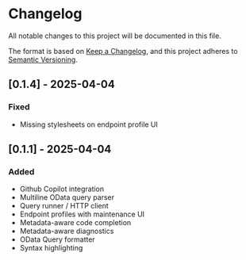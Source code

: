 # Changelog

All notable changes to this project will be documented in this file.

The format is based on [Keep a Changelog](https://keepachangelog.com/en/1.1.0/),
and this project adheres to [Semantic Versioning](https://semver.org/spec/v2.0.0.html).

## [0.1.4] - 2025-04-04

### Fixed

- Missing stylesheets on endpoint profile UI

## [0.1.1] - 2025-04-04

### Added

- Github Copilot integration
- Multiline OData query parser
- Query runner / HTTP client
- Endpoint profiles with maintenance UI
- Metadata-aware code completion
- Metadata-aware diagnostics
- OData Query formatter
- Syntax highlighting
